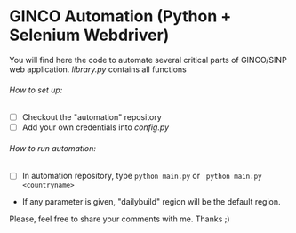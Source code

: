 # GINCO Automation (Python + Selenium Webdriver) 

You will find here the code to automate several critical parts of GINCO/SINP web application.
_library.py_ contains all functions 


###### How to set up: 
- [ ] Checkout the "automation" repository 
- [ ] Add your own credentials into _config.py_

###### How to run automation:

- [ ] In automation repository, type ``` python main.py ``` or ``` python main.py <countryname>```
 
* If any parameter is given, "dailybuild" region will be the default region.  

Please, feel free to share your comments with me. 
Thanks ;)


